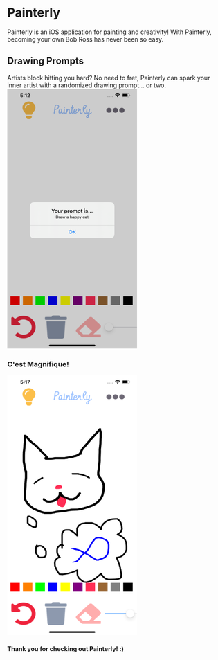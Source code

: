 # Painterly
Painterly is an iOS application for painting and creativity! With Painterly, becoming your own Bob Ross has never been so easy.

## Drawing Prompts
Artists block hitting you hard? No need to fret, Painterly can spark your inner artist with a randomized drawing prompt... or two.
<img
src="images/Simulator Screen Shot - iPhone 11 Pro Max - 2020-07-02 at 17.12.49.png"
raw=true
width="300" 
height="600"
alt="pic"
style="margin-right: 10px;"
/>

### C'est Magnifique!
<img
src="images/Simulator Screen Shot - iPhone 11 Pro Max - 2020-07-02 at 17.17.44.png"
raw=true
width="300" 
height="600"
alt="pic"
style="margin-right: 10px;"
/>

#### Thank you for checking out Painterly! :)
